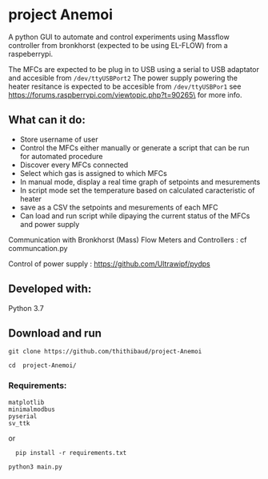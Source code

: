 # project Anemoi
A python GUI to automate and control experiments using Massflow controller from bronkhorst (expected to be using EL-FLOW) from a raspeberrypi.

The MFCs are expected to be plug in to USB using a serial to USB adaptator and accesible from ``/dev/ttyUSBPort2``
The power supply powering the heater resitance is expected to be accesible from ``/dev/ttyUSBPor1``
see https://forums.raspberrypi.com/viewtopic.php?t=90265\ for more info.

## What can it do:
* Store username of user
* Control the MFCs either manually or generate a script that can be run for automated procedure
* Discover every MFCs connected
* Select which gas is assigned to which MFCs
* In manual mode, display a real time graph of setpoints and mesurements
* In script mode set the temperature based on calculated caracteristic of heater
* save as a CSV the setpoints and mesurements of each MFC
* Can load and run script while dipaying the current status of the MFCs and power supply



Communication with Bronkhorst (Mass) Flow Meters and Controllers :
cf communcation.py

Control of power supply :
https://github.com/Ultrawipf/pydps

## Developed with:
Python 3.7

## Download and run
```
git clone https://github.com/thithibaud/project-Anemoi
```
```
cd  project-Anemoi/
```
### Requirements:
```
matplotlib
minimalmodbus
pyserial
sv_ttk
```
or 
```
  pip install -r requirements.txt
```
```
python3 main.py
```
